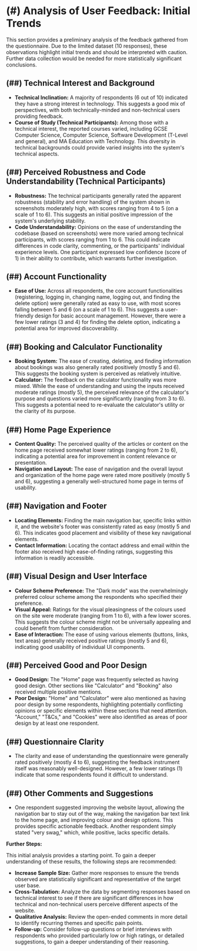 # (#) Analysis of User Feedback: Initial Trends

This section provides a preliminary analysis of the feedback gathered from the questionnaire. Due to the limited dataset (10 responses), these observations highlight initial trends and should be interpreted with caution. Further data collection would be needed for more statistically significant conclusions.

## (##) Technical Interest and Background

* **Technical Inclination:** A majority of respondents (6 out of 10) indicated they have a strong interest in technology. This suggests a good mix of perspectives, with both technically-minded and non-technical users providing feedback.
* **Course of Study (Technical Participants):** Among those with a technical interest, the reported courses varied, including GCSE Computer Science, Computer Science, Software Development (T-Level and general), and MA Education with Technology. This diversity in technical backgrounds could provide varied insights into the system's technical aspects.

## (##) Perceived Robustness and Code Understandability (Technical Participants)

* **Robustness:** The technical participants generally rated the apparent robustness (stability and error handling) of the system shown in screenshots moderately high, with scores ranging from 4 to 5 (on a scale of 1 to 6). This suggests an initial positive impression of the system's underlying stability.
* **Code Understandability:** Opinions on the ease of understanding the codebase (based on screenshots) were more varied among technical participants, with scores ranging from 1 to 6. This could indicate differences in code clarity, commenting, or the participants' individual experience levels. One participant expressed low confidence (score of 1) in their ability to contribute, which warrants further investigation.

## (##) Account Functionality

* **Ease of Use:** Across all respondents, the core account functionalities (registering, logging in, changing name, logging out, and finding the delete option) were generally rated as easy to use, with most scores falling between 5 and 6 (on a scale of 1 to 6). This suggests a user-friendly design for basic account management. However, there were a few lower ratings (3 and 4) for finding the delete option, indicating a potential area for improved discoverability.

## (##) Booking and Calculator Functionality

* **Booking System:** The ease of creating, deleting, and finding information about bookings was also generally rated positively (mostly 5 and 6). This suggests the booking system is perceived as relatively intuitive.
* **Calculator:** The feedback on the calculator functionality was more mixed. While the ease of understanding and using the inputs received moderate ratings (mostly 5), the perceived relevance of the calculator's purpose and questions varied more significantly (ranging from 3 to 6). This suggests a potential need to re-evaluate the calculator's utility or the clarity of its purpose.

## (##) Home Page Experience

* **Content Quality:** The perceived quality of the articles or content on the home page received somewhat lower ratings (ranging from 2 to 6), indicating a potential area for improvement in content relevance or presentation.
* **Navigation and Layout:** The ease of navigation and the overall layout and organization of the home page were rated more positively (mostly 5 and 6), suggesting a generally well-structured home page in terms of usability.

## (##) Navigation and Footer

* **Locating Elements:** Finding the main navigation bar, specific links within it, and the website's footer was consistently rated as easy (mostly 5 and 6). This indicates good placement and visibility of these key navigational elements.
* **Contact Information:** Locating the contact address and email within the footer also received high ease-of-finding ratings, suggesting this information is readily accessible.

## (##) Visual Design and User Interface

* **Colour Scheme Preference:** The "Dark mode" was the overwhelmingly preferred colour scheme among the respondents who specified their preference.
* **Visual Appeal:** Ratings for the visual pleasingness of the colours used on the site were moderate (ranging from 1 to 6), with a few lower scores. This suggests the colour scheme might not be universally appealing and could benefit from further consideration.
* **Ease of Interaction:** The ease of using various elements (buttons, links, text areas) generally received positive ratings (mostly 5 and 6), indicating good usability of individual UI components.

## (##) Perceived Good and Poor Design

* **Good Design:** The "Home" page was frequently selected as having good design. Other sections like "Calculator" and "Booking" also received multiple positive mentions.
* **Poor Design:** "Home" and "Calculator" were also mentioned as having poor design by some respondents, highlighting potentially conflicting opinions or specific elements within these sections that need attention. "Account," "T&Cs," and "Cookies" were also identified as areas of poor design by at least one respondent.

## (##) Questionnaire Clarity

* The clarity and ease of understanding the questionnaire were generally rated positively (mostly 4 to 6), suggesting the feedback instrument itself was reasonably well-designed. However, a few lower ratings (1) indicate that some respondents found it difficult to understand.

## (##) Other Comments and Suggestions

* One respondent suggested improving the website layout, allowing the navigation bar to stay out of the way, making the navigation bar text link to the home page, and improving colour and design options. This provides specific actionable feedback. Another respondent simply stated "very swag," which, while positive, lacks specific details.

**Further Steps:**

This initial analysis provides a starting point. To gain a deeper understanding of these results, the following steps are recommended:

* **Increase Sample Size:** Gather more responses to ensure the trends observed are statistically significant and representative of the target user base.
* **Cross-Tabulation:** Analyze the data by segmenting responses based on technical interest to see if there are significant differences in how technical and non-technical users perceive different aspects of the website.
* **Qualitative Analysis:** Review the open-ended comments in more detail to identify recurring themes and specific pain points.
* **Follow-up:** Consider follow-up questions or brief interviews with respondents who provided particularly low or high ratings, or detailed suggestions, to gain a deeper understanding of their reasoning.
